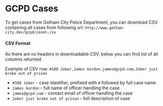 # GCPD Cases

To get cases from Gotham City Police Department, you can download CSV containing all cases from following url: `http://www.gotham-city.dev/gcpd/cases.csv`

#### CSV Format

As there are no headers in downloadable CSV, below you can find list of all columns returned

Example of CSV row: `#100 Joker,James Gordon,james@gcpd.com,Joker just broke out of prison`

* `#100 Joker` - case identifier, prefixed with `#` followed by full case name
* `James Gordon` - full name of officer handling the case
* `james@gcpd.com` - contact email of officer handling the case
* `Joker just broke out of prison` - full description of case
